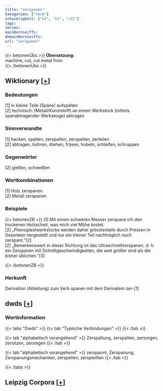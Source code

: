 ```yaml
---
title: "zerspanen"
kategorien: ["Verb"]
schwierigkeit: ["k2", "h1", "r22"]
tags:
series:
mainDornseiffs:
domainDornseiffs:
url: "zerspanen"
---
```


{{< betonenÜbs >}}
**Übersetzung:**  
machine, cut, cut  metal from  
{{< /betonenÜbs >}}

## Wiktionary [[+](https://de.wiktionary.org/wiki/zerspanen)]

### Bedeutungen
[1] in kleine Teile (Späne) aufspalten  
[2] technisch: (Metall/Kunststoff) an einem Werkstück (mittels spanabtragender Werkzeuge) abtragen  

### Sinnverwandte
[1] hacken, spalten, zerspalten, zerspellen, zerteilen  
[2] abtragen, bohren, drehen, fräsen, hobeln, schleifen, schruppen  

### Gegenwörter
[2] gießen, schweißen  

### Wortkombinationen
[1] Holz zerspanen  
[2] Metall zerspanen  

### Beispiele
{{< betonenZB >}}
[1] Mit einem schweren Messer zerspane ich den trockenen Holzscheit, was mich viel Mühe kostet.  
[2] „Phenoplastwerkstücke werden daher grösstenteils durch Pressen in Gesenken hergestellt und nur ein kleiner Teil nachträglich noch zerspant.“[2]  
[2] „Bemerkenswert in dieser Richtung ist das Ultraschnellzerspanen, d. h. ein Zerspanen mit Schnittgeschwindigkeiten, die weit größer sind als die bisher üblichen.“[3]  

{{< /betonenZB >}}
### Herkunft
Derivation (Ableitung) zum Verb spanen mit dem Derivatem zer-[1]  



## dwds [[+](https://www.dwds.de/wb/zerspanen)]

### Wortinformation
{{< tabs "Dwds" >}}
{{< tab "Typische Verbindungen" >}}
{{< /tab >}}

{{< tab "alphabetisch vorangehend" >}}
Zerspaltung, zerspalten, zersorgen, zersitzen, zersingen
{{< /tab >}}

{{< tab "alphabetisch vorangehend" >}}
zerspannt, Zerspanung, Zerspanungsmechaniker, zerspellen, zerspleißen
{{< /tab >}}

{{< /tabs >}}

## Leipzig Corpora [[+](https://corpora.uni-leipzig.de/en/res?word=zerspanen&corpusId=deu_newscrawl-public_2018)]

